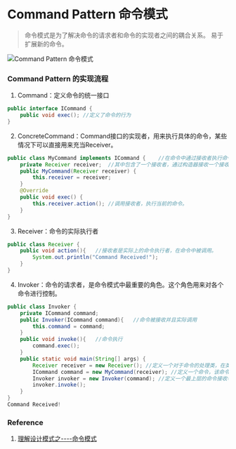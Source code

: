 # Command Pattern 命令模式
> 命令模式是为了解决命令的请求者和命令的实现者之间的耦合关系。
> 易于扩展新的命令。

![Command Pattern 命令模式](https://i.imgur.com/yYJUjzu.png)

### Command Pattern 的实现流程
1. Command：定义命令的统一接口
```Java
public interface ICommand {
	public void exec();	//定义了命令的行为
}
```

2. ConcreteCommand：Command接口的实现者，用来执行具体的命令，某些情况下可以直接用来充当Receiver。
```Java
public class MyCommand implements ICommand {	//在命令中通过接收者执行命令。
	private Receiver receiver;	//其中包含了一个接收者，通过构造器接收一个接收者。
	public MyCommand(Receiver receiver) {
		this.receiver = receiver;
	}
	@Override
	public void exec() {
		this.receiver.action();	//调用接收者，执行当前的命令。
	}
}
```

3. Receiver：命令的实际执行者
```Java
public class Receiver {
	public void action(){	//接收者是实际上的命令执行者，在命令中被调用。
		System.out.println("Command Received!");
	}
}
```

4. Invoker：命令的请求者，是命令模式中最重要的角色。这个角色用来对各个命令进行控制。
```Java
public class Invoker {
	private ICommand command;
	public Invoker(ICommand command){	//命令被接收并且实际调用
		this.command = command;
	}
	public void invoke(){	//命令执行
		command.exec();
	}
	public static void main(String[] args) {
		Receiver receiver = new Receiver();	//定义一个对于命令的处理类，在类中定义命令执行的行为。
		ICommand command = new MyCommand(receiver);	//定义一个命令，该命令将会接收一个接收者，用于对命令的实际调用。
		Invoker invoker = new Invoker(command);	//定义一个最上层的命令接收者，接收命令。这个命令的实施者，他会对命令进行解析执行，并隐藏底层的实现，进行解耦。
		invoker.invoke();
	}
}
Command Received!
```

### Reference
1. [理解设计模式之----命令模式](https://www.cnblogs.com/konck/p/4199907.html)